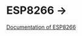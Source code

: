 # ESP8266 ->
<a href="https://cityos-air.readme.io/docs/esp8266-nodemcu"> Documentation of ESP8266 </a>

